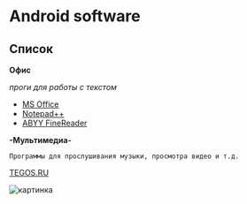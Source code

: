 # Android software
## Список

**Офис**

_проги для работы с текстом_

* [MS Office](#test)
* [Notepad++](/test)
* [ABYY FineReader](#)

**-Мультимедиа-**

`Программы для прослушивания музыки, просмотра видео и т.д.`


[TEGOS.RU](http://tegos.ru)

![картинка](/img/logo.jpg)


